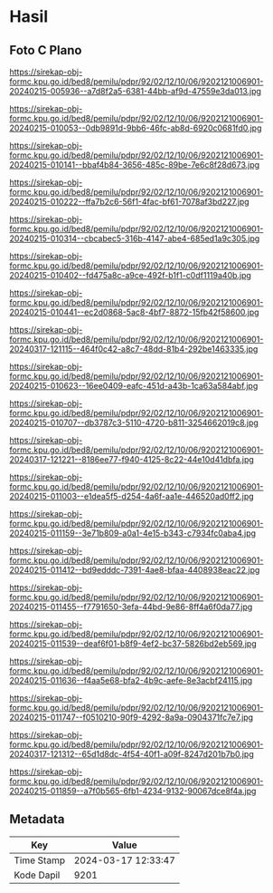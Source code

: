 # Hasil

## Foto C Plano

https://sirekap-obj-formc.kpu.go.id/bed8/pemilu/pdpr/92/02/12/10/06/9202121006901-20240215-005936--a7d8f2a5-6381-44bb-af9d-47559e3da013.jpg

https://sirekap-obj-formc.kpu.go.id/bed8/pemilu/pdpr/92/02/12/10/06/9202121006901-20240215-010053--0db9891d-9bb6-46fc-ab8d-6920c0681fd0.jpg

https://sirekap-obj-formc.kpu.go.id/bed8/pemilu/pdpr/92/02/12/10/06/9202121006901-20240215-010141--bbaf4b84-3656-485c-89be-7e6c8f28d673.jpg

https://sirekap-obj-formc.kpu.go.id/bed8/pemilu/pdpr/92/02/12/10/06/9202121006901-20240215-010222--ffa7b2c6-56f1-4fac-bf61-7078af3bd227.jpg

https://sirekap-obj-formc.kpu.go.id/bed8/pemilu/pdpr/92/02/12/10/06/9202121006901-20240215-010314--cbcabec5-316b-4147-abe4-685ed1a9c305.jpg

https://sirekap-obj-formc.kpu.go.id/bed8/pemilu/pdpr/92/02/12/10/06/9202121006901-20240215-010402--fd475a8c-a9ce-492f-b1f1-c0df1119a40b.jpg

https://sirekap-obj-formc.kpu.go.id/bed8/pemilu/pdpr/92/02/12/10/06/9202121006901-20240215-010441--ec2d0868-5ac8-4bf7-8872-15fb42f58600.jpg

https://sirekap-obj-formc.kpu.go.id/bed8/pemilu/pdpr/92/02/12/10/06/9202121006901-20240317-121115--464f0c42-a8c7-48dd-81b4-292be1463335.jpg

https://sirekap-obj-formc.kpu.go.id/bed8/pemilu/pdpr/92/02/12/10/06/9202121006901-20240215-010623--16ee0409-eafc-451d-a43b-1ca63a584abf.jpg

https://sirekap-obj-formc.kpu.go.id/bed8/pemilu/pdpr/92/02/12/10/06/9202121006901-20240215-010707--db3787c3-5110-4720-b811-3254662019c8.jpg

https://sirekap-obj-formc.kpu.go.id/bed8/pemilu/pdpr/92/02/12/10/06/9202121006901-20240317-121221--8186ee77-f940-4125-8c22-44e10d41dbfa.jpg

https://sirekap-obj-formc.kpu.go.id/bed8/pemilu/pdpr/92/02/12/10/06/9202121006901-20240215-011003--e1dea5f5-d254-4a6f-aa1e-446520ad0ff2.jpg

https://sirekap-obj-formc.kpu.go.id/bed8/pemilu/pdpr/92/02/12/10/06/9202121006901-20240215-011159--3e71b809-a0a1-4e15-b343-c7934fc0aba4.jpg

https://sirekap-obj-formc.kpu.go.id/bed8/pemilu/pdpr/92/02/12/10/06/9202121006901-20240215-011412--bd9edddc-7391-4ae8-bfaa-4408938eac22.jpg

https://sirekap-obj-formc.kpu.go.id/bed8/pemilu/pdpr/92/02/12/10/06/9202121006901-20240215-011455--f7791650-3efa-44bd-9e86-8ff4a6f0da77.jpg

https://sirekap-obj-formc.kpu.go.id/bed8/pemilu/pdpr/92/02/12/10/06/9202121006901-20240215-011539--deaf6f01-b8f9-4ef2-bc37-5826bd2eb569.jpg

https://sirekap-obj-formc.kpu.go.id/bed8/pemilu/pdpr/92/02/12/10/06/9202121006901-20240215-011636--f4aa5e68-bfa2-4b9c-aefe-8e3acbf24115.jpg

https://sirekap-obj-formc.kpu.go.id/bed8/pemilu/pdpr/92/02/12/10/06/9202121006901-20240215-011747--f0510210-90f9-4292-8a9a-0904371fc7e7.jpg

https://sirekap-obj-formc.kpu.go.id/bed8/pemilu/pdpr/92/02/12/10/06/9202121006901-20240317-121312--65d1d8dc-4f54-40f1-a09f-8247d201b7b0.jpg

https://sirekap-obj-formc.kpu.go.id/bed8/pemilu/pdpr/92/02/12/10/06/9202121006901-20240215-011859--a7f0b565-6fb1-4234-9132-90067dce8f4a.jpg


## Metadata

| Key        | Value               |
| ---------- | ------------------- |
| Time Stamp | 2024-03-17 12:33:47 |
| Kode Dapil | 9201                |



